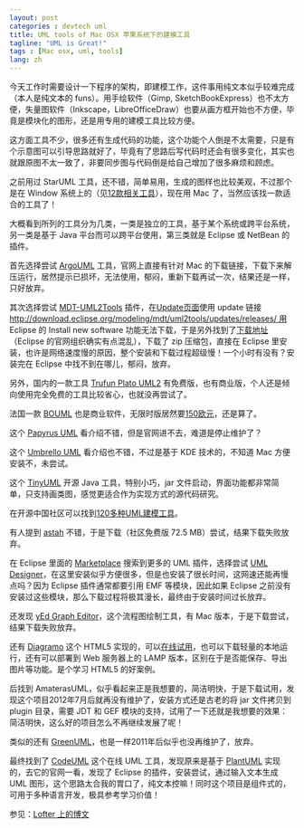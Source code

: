```yaml
---
layout: post
categories : devtech uml
title: UML tools of Mac OSX 苹果系统下的建模工具
tagline: "UML is Great!"
tags : [Mac osx, uml, tools]
lang: zh
---
```


今天工作时需要设计一下程序的架构，即建模工作，这件事用纯文本似乎较难完成（本人是纯文本的 funs）。用手绘软件（Gimp, SketchBookExpress）也不太方便，失量图软件（Inkscape，LibreOfficeDraw）也要从画方框开始也不方便，毕竟是模块化的图形，还是用专用的建模工具比较方便。 

这方面工具不少，很多还有生成代码的功能，这个功能个人倒是不太需要，只是有个示意图可以引导思路就好了，毕竟有了思路后写代码时还会有很多变化，其实也就跟原图不太一致了，非要同步图与代码倒是给自己增加了很多麻烦和顾虑。 

之前用过 StarUML 工具，还不错，简单易用，生成的图样也比较美观，不过那个是在 Window 系统上的（见[12款相关工具][1]），现在用 Mac 了，当然应该找一款适合的工具了！ 

   [1]: http://developer.51cto.com/art/200911/161814.htm

大概看到所列的工具分为几类，一类是独立的工具，基于某个系统或跨平台系统，另一类是基于 Java 平台而可以跨平台使用，第三类就是 Eclipse 或 NetBean 的插件。 

首先选择尝试 [ArgoUML][2] 工具，官网上直接有针对 Mac 的下载链接，下载下来解压运行，居然提示已损坏，无法使用，郁闷，重新下载再试一次，结果还是一样，只好放弃。  


   [2]: http://argouml.stage.tigris.org/

其次选择尝试 [MDT-UML2Tools][3] 插件，在[Update页面][4]使用 update 链接 http://download.eclipse.org/modeling/mdt/uml2tools/updates/releases/ 用 Eclipse 的 Install new software 功能无法下载，于是另外找到了[下载地址][5]（Eclipse 的官网组织确实有点混乱），下载了 zip 压缩包，直接在 Eclipse 里安装，也许是网络速度慢的原因，整个安装和下载过程超级慢！一个小时有没有？安装完在 Eclipse 中找不到在哪儿，郁闷，放弃。

   [3]: http://wiki.eclipse.org/MDT-UML2Tools
   [4]: http://wiki.eclipse.org/MDT-UML2Tools/Updates
   [5]: http://www.eclipse.org/modeling/mdt/downloads/index.php?project=uml2tools&showAll=0&showMax=5

另外，国内的一款工具 [Trufun Plato UML2][6] 有免费版，也有商业版，个人还是倾向使用完全免费的工具比较省心，也就没再尝试了。

   [6]: http://www.trufun.net/www1/Ch/DownView.asp?ID=35&SortID=8

法国一款 [BOUML][7] 也是商业软件，无限时版居然要[150欧元][8]，还是算了。

   [7]: http://www.bouml.fr/
   [8]: http://www.bouml.fr/pricing.html

这个 [Papyrus UML][9] 看介绍不错，但是官网进不去，难道是停止维护了？

   [9]: http://www.papyrusuml.org

这个 [Umbrello UML][10] 看介绍也不错，不过是基于 KDE 技术的，不知道 Mac 方便安装不，未尝试。

   [10]: http://umbrello.kde.org/

这个 [TinyUML][11] 开源 Java 工具，特别小巧，jar 文件启动，界面功能都非常简单，只支持画类图，感觉更适合作为实现方式的源代码研究。

   [11]: http://sourceforge.net/projects/tinyuml/

在开源中国社区可以找到[120多种UML建模工具][12]。 

   [12]: http://www.oschina.net/project/tag/177/uml

有人提到 [astah][13] 不错，于是下载（社区免费版 72.5 MB）尝试，结果下载失败放弃。

   [13]: http://www.astah.net/

在 Eclipse 里面的 [Marketplace][14] 搜索到更多的 UML 插件，选择尝试 [UML Designer][21]，在这里安装似乎方便很多，但是也安装了很长时间，这网速还能再慢点吗？因为 Eclipse 插件通常都要引用 EMF 等模块，因此如果 Eclipse 之前没有安装过这些模块，那么下载过程将极其漫长，最终由于安装时间过长放弃。 

   [14]: http://marketplace.eclipse.org/search/site/UML
   [21]: http://marketplace.eclipse.org/content/uml-designer-eclipse-kepler-version

还发现 [yEd Graph Editor][15]，这个流程图绘制工具，有 Mac 版本，于是下载尝试，结果下载失败放弃。

   [15]: http://www.yworks.com/

还有 [Diagramo][16] 这个 HTML5 实现的，可以[在线试用][17]，也可以下载轻量的本地运行，还有可以部署到 Web 服务器上的 LAMP 版本，区别在于是否能保存、导出图片等功能。是个学习 HTML5 的好案例。

   [16]: http://diagramo.com/
   [17]: http://diagramo.com/editor/editor.php

后找到 AmaterasUML，似乎看起来正是我想要的，简洁明快，于是下载试用，发现这个项目2012年7月后就再没有维护了，安装方式还是古老的将 jar 文件拷贝到 plugin 目录，需要 JDT 和 GEF 模块的支持，试用了一下还就是我想要的效果：简洁明快，这么好的项目怎么不再继续发展了呢！

类似的还有 [GreenUML][18]，也是一样2011年后似乎也没再维护了，放弃。

   [18]: http://green.sourceforge.net/index.html

最终找到了 [CodeUML][19] 这个在线 UML 工具，发现原来是基于 [PlantUML][20] 实现的，去它的官网一看，发现了 Eclipse 的插件，安装尝试，通过输入文本生成 UML 图形，这个思路太合我的胃口了，纯文本控嘛！同时这个项目是组件式的，可用于多种语言开发，极具参考学习价值！ 

   [19]: http://www.codeuml.com/
   [20]: http://plantuml.sourceforge.net/

参见：[Lofter 上的博文](http://wind13.lofter.com/post/b2b9b_fda5d7)
